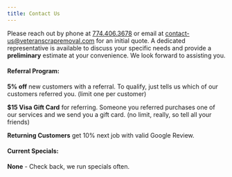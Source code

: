 ```yaml
---
title: Contact Us
---
```


Please reach out by phone at [774.406.3678](tel:7744063678) or email at [contact-us@veteranscrapremoval.com](mailto:contact-us@veteranscrapremoval.com) for an initial quote. A dedicated representative is available to discuss your specific needs and provide a **preliminary** estimate at your convenience. We look forward to assisting you.

#### Referral Program:

**5% off** new customers with a referral. To qualify, just tells us which of our customers referred you. (limit one per customer)

**$15 Visa Gift Card** for referring. Someone you referred purchases one of our services and we send you a gift card. (no limit, really, so tell all your friends)

**Returning Customers** get 10% next job with valid Google Review.

#### Current Specials:

**None** - Check back, we run specials often.
